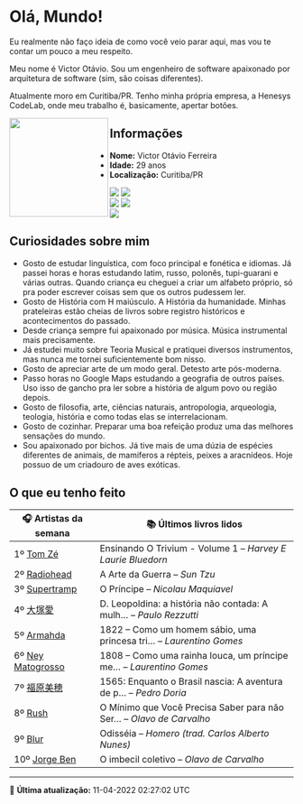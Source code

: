 # Olá, Mundo!

Eu realmente não faço ideia de como você veio parar aqui, mas vou te contar um pouco a meu respeito.

Meu nome é Victor Otávio. Sou um engenheiro de software apaixonado por arquitetura de software (sim, são coisas diferentes).

Atualmente moro em Curitiba/PR. Tenho minha própria empresa, a Henesys CodeLab, onde meu trabalho é, basicamente, apertar botões.

<img align="left" src="https://github.com/vctrtvfrrr/vctrtvfrrr/raw/master/octocat.png" alt="" width="175" />

## Informações

- **Nome:** Victor Otávio Ferreira
- **Idade:** 29 anos
- **Localização:** Curitiba/PR

[![](https://img.shields.io/badge/LinkedIn-victorotavio-blue)](https://www.linkedin.com/in/victorotavio/) [![](https://img.shields.io/badge/Twitter-@vctrtvfrrr-blue)](https://twitter.com/vctrtvfrrr)  
[![](https://img.shields.io/badge/GitHub-vctrtvfrrr-24292e)](https://github.com/vctrtvfrrr) [![](https://img.shields.io/badge/GitLab-vctrtvfrrr-ec5d16)](https://gitlab.com/vctrtvfrrr)  
[![](https://img.shields.io/badge/Email-victor@otavioferreira.com.br-red)](mailto:victor@otavioferreira.com.br)  

## Curiosidades sobre mim

-   Gosto de estudar linguística, com foco principal e fonética e idiomas. Já passei horas e horas estudando latim, russo, polonês, tupi-guarani e várias outras. Quando criança eu cheguei a criar um alfabeto próprio, só pra poder escrever coisas sem que os outros pudessem ler.
-   Gosto de História com H maiúsculo. A História da humanidade. Minhas prateleiras estão cheias de livros sobre registro históricos e acontecimentos do passado.
-   Desde criança sempre fui apaixonado por música. Música instrumental mais precisamente.
-   Já estudei muito sobre Teoria Musical e pratiquei diversos instrumentos, mas nunca me tornei suficientemente bom nisso.
-   Gosto de apreciar arte de um modo geral. Detesto arte pós-moderna.
-   Passo horas no Google Maps estudando a geografia de outros países. Uso isso de gancho pra ler sobre a história de algum povo ou região depois.
-   Gosto de filosofia, arte, ciências naturais, antropologia, arqueologia, teologia, história e como todas elas se interrelacionam.
-   Gosto de cozinhar. Preparar uma boa refeição produz uma das melhores sensações do mundo.
-   Sou apaixonado por bichos. Já tive mais de uma dúzia de espécies diferentes de animais, de mamiferos a répteis, peixes a aracnídeos. Hoje possuo de um criadouro de aves exóticas.


## O que eu tenho feito

|                             🎧 Artistas da semana                             |                      📚 Últimos livros lidos                      |
|-------------------------------------------------------------------------------|-------------------------------------------------------------------|
| 1º [Tom Zé](https://www.last.fm/music/Tom+Z%C3%A9)                            | Ensinando O Trivium - Volume 1	–	_Harvey E Laurie Bluedorn_         |
| 2º [Radiohead](https://www.last.fm/music/Radiohead)                           | A Arte da Guerra	–	_Sun Tzu_                                        |
| 3º [Supertramp](https://www.last.fm/music/Supertramp)                         | O Príncipe	–	_Nicolau Maquiavel_                                    |
| 4º [大塚愛](https://www.last.fm/music/%E5%A4%A7%E5%A1%9A%E6%84%9B)            | D. Leopoldina: a história não contada: A mulh…	–	_Paulo Rezzutti_   |
| 5º [Armahda](https://www.last.fm/music/Armahda)                               | 1822 – Como um homem sábio, uma princesa tri…	–	_Laurentino Gomes_  |
| 6º [Ney Matogrosso](https://www.last.fm/music/Ney+Matogrosso)                 | 1808 – Como uma rainha louca, um príncipe me…	–	_Laurentino Gomes_  |
| 7º [福原美穂](https://www.last.fm/music/%E7%A6%8F%E5%8E%9F%E7%BE%8E%E7%A9%82) | 1565: Enquanto o Brasil nascia: A aventura de p…	–	_Pedro Doria_    |
| 8º [Rush](https://www.last.fm/music/Rush)                                     | O Mínimo que Você Precisa Saber para não Ser…	–	_Olavo de Carvalho_ |
| 9º [Blur](https://www.last.fm/music/Blur)                                     | Odisséia	–	_Homero (trad. Carlos Alberto Nunes)_                    |
| 10º [Jorge Ben](https://www.last.fm/music/Jorge+Ben)                          | O imbecil coletivo	–	_Olavo de Carvalho_                            |


---

🚀 **Última atualização:** 11-04-2022 02:27:02 UTC